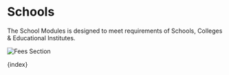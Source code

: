 # Schools


The School Modules is designed to meet requirements of Schools, Colleges & Educational Institutes.

<img class="screenshot" alt="Fees Section" src="/docs/assets/img/schools/module.png">

{index}